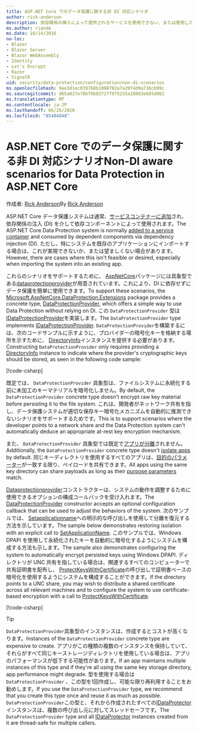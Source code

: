 ```yaml
---
title: ASP.NET Core でのデータ保護に関する非 DI 対応シナリオ
author: rick-anderson
description: 依存関係の挿入によって提供されるサービスを使用できない、または使用したくないデータ保護シナリオをサポートする方法について説明します。
ms.author: riande
ms.date: 10/14/2016
no-loc:
- Blazor
- Blazor Server
- Blazor WebAssembly
- Identity
- Let's Encrypt
- Razor
- SignalR
uid: security/data-protection/configuration/non-di-scenarios
ms.openlocfilehash: 9ae3d1ec039768b1008702a7a29f4d9a716cb99c
ms.sourcegitcommit: d65a027e78bf0b83727f975235a18863e685d902
ms.translationtype: MT
ms.contentlocale: ja-JP
ms.lasthandoff: 06/26/2020
ms.locfileid: "85404848"
---
```

# <a name="non-di-aware-scenarios-for-data-protection-in-aspnet-core"></a><span data-ttu-id="69324-103">ASP.NET Core でのデータ保護に関する非 DI 対応シナリオ</span><span class="sxs-lookup"><span data-stu-id="69324-103">Non-DI aware scenarios for Data Protection in ASP.NET Core</span></span>

<span data-ttu-id="69324-104">作成者: [Rick Anderson](https://twitter.com/RickAndMSFT)</span><span class="sxs-lookup"><span data-stu-id="69324-104">By [Rick Anderson](https://twitter.com/RickAndMSFT)</span></span>

<span data-ttu-id="69324-105">ASP.NET Core データ保護システムは通常、[サービスコンテナーに追加](xref:security/data-protection/consumer-apis/overview)され、依存関係の注入 (DI) を介して依存コンポーネントによって使用されます。</span><span class="sxs-lookup"><span data-stu-id="69324-105">The ASP.NET Core Data Protection system is normally [added to a service container](xref:security/data-protection/consumer-apis/overview) and consumed by dependent components via dependency injection (DI).</span></span> <span data-ttu-id="69324-106">ただし、特にシステムを既存のアプリケーションにインポートする場合は、これが実現できないか、または望ましくない場合があります。</span><span class="sxs-lookup"><span data-stu-id="69324-106">However, there are cases where this isn't feasible or desired, especially when importing the system into an existing app.</span></span>

<span data-ttu-id="69324-107">これらのシナリオをサポートするために、 [AspNetCore](https://www.nuget.org/packages/Microsoft.AspNetCore.DataProtection.Extensions/)パッケージには具象型である[dataprotectionprovider](/dotnet/api/Microsoft.AspNetCore.DataProtection.DataProtectionProvider)が用意されています。これにより、DI に依存せずにデータ保護を簡単に使用できます。</span><span class="sxs-lookup"><span data-stu-id="69324-107">To support these scenarios, the [Microsoft.AspNetCore.DataProtection.Extensions](https://www.nuget.org/packages/Microsoft.AspNetCore.DataProtection.Extensions/) package provides a concrete type, [DataProtectionProvider](/dotnet/api/Microsoft.AspNetCore.DataProtection.DataProtectionProvider), which offers a simple way to use Data Protection without relying on DI.</span></span> <span data-ttu-id="69324-108">この `DataProtectionProvider` 型は[IDataProtectionProvider](/dotnet/api/microsoft.aspnetcore.dataprotection.idataprotectionprovider)を実装します。</span><span class="sxs-lookup"><span data-stu-id="69324-108">The `DataProtectionProvider` type implements [IDataProtectionProvider](/dotnet/api/microsoft.aspnetcore.dataprotection.idataprotectionprovider).</span></span> <span data-ttu-id="69324-109">`DataProtectionProvider`を構築するには、次のコードサンプルに示すように、プロバイダーの暗号化キーを格納する場所を示すために、 [DirectoryInfo](/dotnet/api/system.io.directoryinfo)インスタンスを提供する必要があります。</span><span class="sxs-lookup"><span data-stu-id="69324-109">Constructing `DataProtectionProvider` only requires providing a [DirectoryInfo](/dotnet/api/system.io.directoryinfo) instance to indicate where the provider's cryptographic keys should be stored, as seen in the following code sample:</span></span>

[!code-csharp[](non-di-scenarios/_static/nodisample1.cs)]

<span data-ttu-id="69324-110">既定では、 `DataProtectionProvider` 具象型は、ファイルシステムに永続化する前に未加工のキーマテリアルを暗号化しません。</span><span class="sxs-lookup"><span data-stu-id="69324-110">By default, the `DataProtectionProvider` concrete type doesn't encrypt raw key material before persisting it to the file system.</span></span> <span data-ttu-id="69324-111">これは、開発者がネットワーク共有を指し、データ保護システムが適切な保存キー暗号化メカニズムを自動的に推測できないシナリオをサポートするためです。</span><span class="sxs-lookup"><span data-stu-id="69324-111">This is to support scenarios where the developer points to a network share and the Data Protection system can't automatically deduce an appropriate at-rest key encryption mechanism.</span></span>

<span data-ttu-id="69324-112">また、 `DataProtectionProvider` 具象型では既定で[アプリが分離](xref:security/data-protection/configuration/overview#per-application-isolation)されません。</span><span class="sxs-lookup"><span data-stu-id="69324-112">Additionally, the `DataProtectionProvider` concrete type doesn't [isolate apps](xref:security/data-protection/configuration/overview#per-application-isolation) by default.</span></span> <span data-ttu-id="69324-113">同じキーディレクトリを使用するすべてのアプリは、[目的のパラメーター](xref:security/data-protection/consumer-apis/purpose-strings)が一致する限り、ペイロードを共有できます。</span><span class="sxs-lookup"><span data-stu-id="69324-113">All apps using the same key directory can share payloads as long as their [purpose parameters](xref:security/data-protection/consumer-apis/purpose-strings) match.</span></span>

<span data-ttu-id="69324-114">[Dataprotectionprovider](/dotnet/api/microsoft.aspnetcore.dataprotection.dataprotectionprovider)コンストラクターは、システムの動作を調整するために使用できるオプションの構成コールバックを受け入れます。</span><span class="sxs-lookup"><span data-stu-id="69324-114">The [DataProtectionProvider](/dotnet/api/microsoft.aspnetcore.dataprotection.dataprotectionprovider) constructor accepts an optional configuration callback that can be used to adjust the behaviors of the system.</span></span> <span data-ttu-id="69324-115">次のサンプルでは、 [Setapplicationname](/dotnet/api/microsoft.aspnetcore.dataprotection.dataprotectionbuilderextensions.setapplicationname)への明示的な呼び出しを使用して分離を復元する方法を示しています。</span><span class="sxs-lookup"><span data-stu-id="69324-115">The sample below demonstrates restoring isolation with an explicit call to [SetApplicationName](/dotnet/api/microsoft.aspnetcore.dataprotection.dataprotectionbuilderextensions.setapplicationname).</span></span> <span data-ttu-id="69324-116">このサンプルでは、Windows DPAPI を使用して永続化されたキーを自動的に暗号化するようにシステムを構成する方法も示します。</span><span class="sxs-lookup"><span data-stu-id="69324-116">The sample also demonstrates configuring the system to automatically encrypt persisted keys using Windows DPAPI.</span></span> <span data-ttu-id="69324-117">ディレクトリが UNC 共有を指している場合は、関連するすべてのコンピューターで共有証明書を配布し、 [ProtectKeysWithCertificate](/dotnet/api/microsoft.aspnetcore.dataprotection.dataprotectionbuilderextensions.protectkeyswithcertificate)の呼び出しで証明書ベースの暗号化を使用するようにシステムを構成することができます。</span><span class="sxs-lookup"><span data-stu-id="69324-117">If the directory points to a UNC share, you may wish to distribute a shared certificate across all relevant machines and to configure the system to use certificate-based encryption with a call to [ProtectKeysWithCertificate](/dotnet/api/microsoft.aspnetcore.dataprotection.dataprotectionbuilderextensions.protectkeyswithcertificate).</span></span>

[!code-csharp[](non-di-scenarios/_static/nodisample2.cs)]

> [!TIP]
> <span data-ttu-id="69324-118">`DataProtectionProvider`具象型のインスタンスは、作成するとコストが高くなります。</span><span class="sxs-lookup"><span data-stu-id="69324-118">Instances of the `DataProtectionProvider` concrete type are expensive to create.</span></span> <span data-ttu-id="69324-119">アプリがこの種類の複数のインスタンスを保持していて、それらがすべて同じキーストレージディレクトリを使用している場合は、アプリのパフォーマンスが低下する可能性があります。</span><span class="sxs-lookup"><span data-stu-id="69324-119">If an app maintains multiple instances of this type and if they're all using the same key storage directory, app performance might degrade.</span></span> <span data-ttu-id="69324-120">型を使用する場合は `DataProtectionProvider` 、この型を1回作成し、可能な限り再利用することをお勧めします。</span><span class="sxs-lookup"><span data-stu-id="69324-120">If you use the `DataProtectionProvider` type, we recommend that you create this type once and reuse it as much as possible.</span></span> <span data-ttu-id="69324-121">`DataProtectionProvider`この型と、それから作成されたすべての[IDataProtector](/dotnet/api/microsoft.aspnetcore.dataprotection.idataprotector)インスタンスは、複数の呼び出し元に対してスレッドセーフです。</span><span class="sxs-lookup"><span data-stu-id="69324-121">The `DataProtectionProvider` type and all [IDataProtector](/dotnet/api/microsoft.aspnetcore.dataprotection.idataprotector) instances created from it are thread-safe for multiple callers.</span></span>
